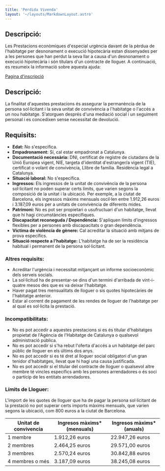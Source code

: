 ```yaml
---
title: 'Perdida Vivenda'
layout: '~/layouts/MarkdownLayout.astro'
---
```


## Descripció:

Les Prestacions econòmiques d'especial urgència davant de la pèrdua de l'habitatge per desnonament o execució hipotecària estan dissenyades per a les persones que han perdut la seva llar a causa d'un desnonament o execució hipotecària i són titulars d'un contracte de lloguer. A continuació, es resumeix la informació sobre aquesta ajuda:

[Pagina d'inscripció](https://lesmevesajudes.barcelona.cat/es/ayudas/prestaciones-económicas-de-especial-urgencia-ante-la-pérdida-de-la-vivienda-por-desahucio-o)

## Descripció:

La finalitat d'aquestes prestacions és assegurar la permanència de la persona sol·licitant i la seva unitat de convivència a l'habitatge o l'accés a un nou habitatge.
S'atorguen després d'una mediació social i un seguiment personal i es concedixen sense necessitat de devolució.

## Requisits:

- **Edat:** No s'especifica.
- **Empadronament:** Sí, cal estar empadronat a Catalunya.
- **Documentació necessària:** DNI, certificat de registre de ciutadans de la Unió Europea vigent, NIE, targeta d'identitat d'estranger/a vigent (TIE), certificat o volant de convivència, Llibre de família. Residència legal a Catalunya.
- **Situació laboral:** No s'especifica.
- **Ingressos:** Els ingressos de la unitat de convivència de la persona sol·licitant no poden superar certs límits, que varien segons la composició de la unitat i la ubicació. Per exemple, a la ciutat de Barcelona, els ingressos màxims mensuals oscil·len entre 1.912,26 euros i 3.187,09 euros per a unitats de convivència de diferents mides.
- **Patrimoni:** No es pot ser propietari o usufructuari d'un habitatge, llevat que hi hagi circumstàncies específiques.
- **Discapacitat reconeguda / Dependència:** S'apliquen límits d'ingressos flexibles per a persones amb discapacitats o gran dependència.
- **Víctima de violència de gènere:** Cal acreditar la situació amb mitjans de prova específics.
- **Situació respecte a l'habitatge:** L'habitatge ha de ser la residència habitual i permanent de la persona sol·licitant.

### Altres requisits:

- Acreditar l'urgència i necessitat mitjançant un informe socioeconòmic dels serveis socials.
- La sol·licitud ha de presentar-se dins d'un termini d'arribada de vint-i-quatre mesos des que es va deixar l'habitatge.
- Haver pagat tres mensualitats de lloguer o sis quotes hipotecàries de l'habitatge anterior.
- Estar al corrent de pagament de les rendes de lloguer de l'habitatge per al qual es sol·licita la prestació.

### Incompatibilitats:

- No es pot accedir a aquestes prestacions si es és titular d'habitatges propietat de l'Agència de l'Habitatge de Catalunya o qualsevol administració pública.
- No es pot accedir si s'ha rebut l'oferta d'accés a un habitatge del parc públic de lloguer en els últims dos anys.
- No es pot accedir si es té dret al lloguer social obligatori d'un gran tenidor d'habitatges, llevat que hi hagi una causa justificada.
- No es pot accedir si el titular del contracte de lloguer o qualsevol altre membre té vincles específics amb les persones arrendadores o és soci o partícip de les entitats arrendadores.

### Límits de Lloguer:

L'import de les quotes de lloguer que ha de pagar la persona sol·licitant de la prestació no pot superar certs imports màxims mensuals, que varien segons la ubicació, com 800 euros a la ciutat de Barcelona.

|Unitat de convivencia | Ingresos màxims* (mensuals) | Ingresos màxims* (anuals)
|------------------------|---------------|---------------|
| 1 membre | 1.912,26 euros | 22.947,26 euros |
| 2 membres | 2.464,25 euros | 29.571,00 euros |
| 3 membres | 2.570,24 euros | 30.842,88 euros |
| 4 membres o més | 3.187,09 euros | 38.245,08 euros |
